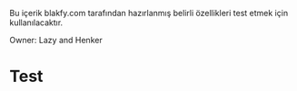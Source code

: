 Bu içerik blakfy.com tarafından hazırlanmış belirli özellikleri test etmek için kullanılacaktır.

Owner:
Lazy and Henker

<h1>Test</h1>
